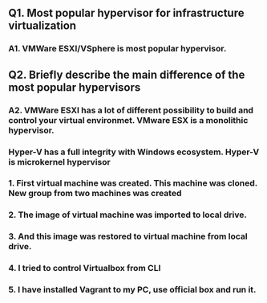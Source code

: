 ## Q1. Most popular hypervisor for infrastructure  virtualization
### A1. VMWare ESXI/VSphere is most popular hypervisor.

## Q2. Briefly describe the main difference of the most popular hypervisors
### A2. VMWare ESXI has a lot of different possibility to build and control your virtual environmet. VMware ESX is a monolithic hypervisor.
### Hyper-V has a full integrity with Windows ecosystem. Hyper-V is microkernel hypervisor


### 1. First virtual machine was created. This machine was cloned. New group from two machines was created 





### 2. The image of virtual machine was imported to local drive. 
### 3. And this image was restored to virtual machine from local drive.


### 4. I tried to control Virtualbox from CLI



### 5. I have installed Vagrant to my PC, use official box and run it. 



